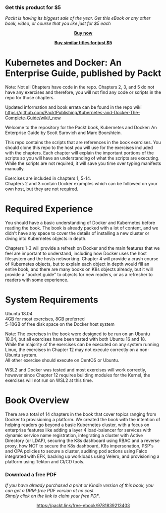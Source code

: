 
### Get this product for $5

<i>Packt is having its biggest sale of the year. Get this eBook or any other book, video, or course that you like just for $5 each</i>


<b><p align='center'>[Buy now](https://packt.link/9781839213403)</p></b>


<b><p align='center'>[Buy similar titles for just $5](https://subscription.packtpub.com/search)</p></b>


# Kubernetes and Docker: An Enterprise Guide, published by Packt
  
Note:  Not all Chapters have code in the repo. Chapters 2, 3, and 5 do not have any exercises and therefore, you will not find any code or scripts in the repo for those chapters.  

Updated information and book errata can be found in the repo wiki https://github.com/PacktPublishing/Kubernetes-and-Docker-The-Complete-Guide/wiki/_new  
  
Welcome to the repository for the Packt book, Kubernetes and Docker: An Enterprise Guide by Scott Surovich and Marc Boorshtein.  
  
This repo contains the scripts that are references in the book exercises.  You should clone this repo to the host you will use for the exercises included with the chapters.
Each chapter will explain the important portions of the scripts so you will have an understanding of what the scripts are executing.  While the scripts are not required, it will save you time over typing manifests manually.  
  
Exercises are included in chapters 1, 5-14.  
Chapters 2 and 3 contain Docker examples which can be followed on your own host, but they are not required.  
  
# Required Experience  
You should have a basic understanding of Docker and Kubernetes before reading the book.  The book is already packed with a lot of content, and we didn't have any space to cover the details of installing a new cluster or diving into Kubernetes objects in depth.  
  
Chapters 1-3 will provide a refresh on Docker and the main features that we feel are important to understand, including how Docker uses the host filesystem and the hosts networking. Chapter 4 will provide a crash course of Kubernetes objects, but to explain each object in depth would fill an entire book, and there are many books on K8s objects already, but it will provide a "pocket guide" to objects for new readers, or as a refresher to readers with some experience. 

# System Requirements  
Ubuntu 18.04  
4GB for most exercises, 8GB preferred  
5-10GB of free disk space on the Docker host system    

Note: The exercises in the book were designed to be run on an Ubuntu 18.04, but all exercises have been tested with both Ubuntu 16 and 18.  
While the majority of the exercises can be executed on any system running Linux, the exercises in Chapter 12 may not execute correctly on a non-Ubuntu system.  
All other exercise should execute on CentOS or Ubuntu.

WSL2 and Docker was tested and most exercises will work correctly, however since Chapter 12 requires building modules for the Kernel, the exercises will not run on WSL2 at this time.  
  
# Book Overview  
There are a total of 14 chapters in the book that cover topics ranging from Docker to provisioning a platform.  We created the book with the intention of helping readers go beyond a basic Kubernetes cluster, with a focus on enterprise features like adding a layer 4 load-balancer for services with dynamic service name registration, integrating a cluster with Active Directory (or LDAP), securing the K8s dashboard using RBAC and a reverse proxy, how NOT to secure the K8s dashboard, K8s impersonation, PSP's and OPA policies to secure a cluster, auditing pod actions using Falco integrated with EFK, backing up workloads using Velero, and provisioning a platform using Tekton and CI/CD tools.
### Download a free PDF

 <i>If you have already purchased a print or Kindle version of this book, you can get a DRM-free PDF version at no cost.<br>Simply click on the link to claim your free PDF.</i>
<p align="center"> <a href="https://packt.link/free-ebook/9781839213403">https://packt.link/free-ebook/9781839213403 </a> </p>